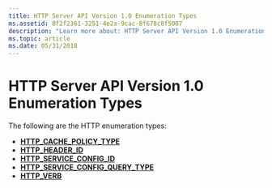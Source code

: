 ```yaml
---
title: HTTP Server API Version 1.0 Enumeration Types
ms.assetid: 8f2f2361-3251-4e2a-9cac-8f678c8f5007
description: "Learn more about: HTTP Server API Version 1.0 Enumeration Types"
ms.topic: article
ms.date: 05/31/2018
---
```


# HTTP Server API Version 1.0 Enumeration Types

The following are the HTTP enumeration types:

-   [**HTTP\_CACHE\_POLICY\_TYPE**](/windows/desktop/api/Http/ne-http-http_cache_policy_type)
-   [**HTTP\_HEADER\_ID**](/windows/desktop/api/Http/ne-http-http_header_id)
-   [**HTTP\_SERVICE\_CONFIG\_ID**](/windows/desktop/api/Http/ne-http-http_service_config_id)
-   [**HTTP\_SERVICE\_CONFIG\_QUERY\_TYPE**](/windows/desktop/api/Http/ne-http-http_service_config_query_type)
-   [**HTTP\_VERB**](/windows/desktop/api/Http/ne-http-http_verb)

 

 




